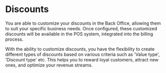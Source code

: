 # Discounts

You are able to customize your discounts in the Back Office, allowing them to suit your specific business needs. Once configured, these customized discounts will be available in the POS system, integrated into the billing process.&#x20;

With the ability to customize discounts, you have the flexibility to create different types of discounts based on various criteria such as 'Value type', 'Discount type' etc. This helps you to reward loyal customers, attract new ones, and optimize your revenue streams.
